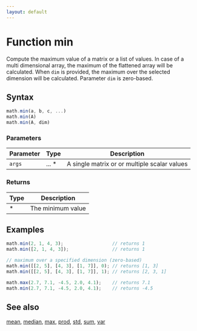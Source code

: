 ```yaml
---
layout: default
---
```


# Function min

Compute the maximum value of a matrix or a  list of values.
In case of a multi dimensional array, the maximum of the flattened array
will be calculated. When `dim` is provided, the maximum over the selected
dimension will be calculated. Parameter `dim` is zero-based.


## Syntax

```js
math.min(a, b, c, ...)
math.min(A)
math.min(A, dim)
```

### Parameters

Parameter | Type | Description
--------- | ---- | -----------
`args` | ... * | A single matrix or or multiple scalar values

### Returns

Type | Description
---- | -----------
* | The minimum value


## Examples

```js
math.min(2, 1, 4, 3);                  // returns 1
math.min([2, 1, 4, 3]);                // returns 1

// maximum over a specified dimension (zero-based)
math.min([[2, 5], [4, 3], [1, 7]], 0); // returns [1, 3]
math.min([[2, 5], [4, 3], [1, 7]], 1); // returns [2, 3, 1]

math.max(2.7, 7.1, -4.5, 2.0, 4.1);    // returns 7.1
math.min(2.7, 7.1, -4.5, 2.0, 4.1);    // returns -4.5
```


## See also

[mean](mean.html),
[median](median.html),
[max](max.html),
[prod](prod.html),
[std](std.html),
[sum](sum.html),
[var](var.html)


<!-- Note: This file is automatically generated from source code comments. Changes made in this file will be overridden. -->
